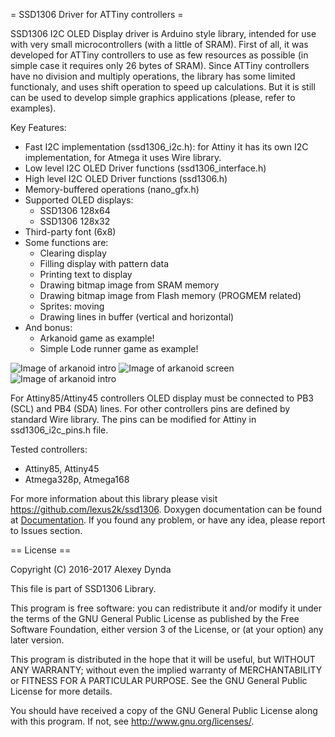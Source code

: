 = SSD1306 Driver for ATTiny controllers =

SSD1306 I2C OLED Display driver is Arduino style library, intended for use with
very small microcontrollers (with a little of SRAM). First of all, it was developed
for ATTiny controllers to use as few resources as possible (in simple case it requires
only 26 bytes of SRAM). Since ATTiny controllers have no division and multiply
operations, the library has some limited functionaly, and uses shift operation
to speed up calculations. But it is still can be used to develop simple graphics
applications (please, refer to examples).

Key Features:

 * Fast I2C implementation (ssd1306_i2c.h): for Attiny it has its own I2C implementation, for Atmega it uses Wire library.
 * Low level I2C OLED Driver functions (ssd1306_interface.h)
 * High level I2C OLED Driver functions (ssd1306.h)
 * Memory-buffered operations (nano_gfx.h)
 * Supported OLED displays:
   * SSD1306 128x64
   * SSD1306 128x32
 * Third-party font (6x8)
 * Some functions are:
   * Clearing display
   * Filling display with pattern data
   * Printing text to display
   * Drawing bitmap image from SRAM memory
   * Drawing bitmap image from Flash memory (PROGMEM related)
   * Sprites: moving
   * Drawing lines in buffer (vertical and horizontal)
 * And bonus:
   * Arkanoid game as example!
   * Simple Lode runner game as example!

![Image of arkanoid intro](https://github.com/lexus2k/ssd1306/blob/master/examples/arkanoid/screenshots/introscreen.png) ![Image of arkanoid screen](https://github.com/lexus2k/ssd1306/blob/master/examples/arkanoid/screenshots/screenshot.png)
![Image of arkanoid intro](https://github.com/lexus2k/ssd1306/blob/master/examples/lode_runner/screenshots/main_screen.png)

For Attiny85/Attiny45 controllers OLED display must be connected to
PB3 (SCL) and PB4 (SDA) lines. For other controllers pins
are defined by standard Wire library. The pins
can be modified for Attiny in ssd1306_i2c_pins.h file.

Tested controllers:
* Attiny85, Attiny45
* Atmega328p, Atmega168

For more information about this library please visit
https://github.com/lexus2k/ssd1306. Doxygen documentation can be found at [Documentation](http://lexus2k.github.io/ssd1306).
If you found any problem, or have any idea, please report to Issues section.

== License ==

Copyright (C) 2016-2017 Alexey Dynda

This file is part of SSD1306 Library.

This program is free software: you can redistribute it and/or modify
it under the terms of the GNU General Public License as published by
the Free Software Foundation, either version 3 of the License, or
(at your option) any later version.

This program is distributed in the hope that it will be useful,
but WITHOUT ANY WARRANTY; without even the implied warranty of
MERCHANTABILITY or FITNESS FOR A PARTICULAR PURPOSE.  See the
GNU General Public License for more details.

You should have received a copy of the GNU General Public License
along with this program.  If not, see <http://www.gnu.org/licenses/>.

